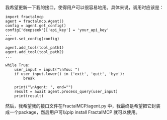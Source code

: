 我希望更新一下我的接口，使得用户可以很容易地用。具体来说，调用时应该是： 

``` pseudocode
import fractalmcp
agent = fractalmcp.Agent()
config = agent.get_config()
config['deepseek']['api_key'] = 'your_api_key'
...
agent.set_config(config)

agent.add_tool(tool_path1)
agent.add_tool(tool_path2)
...

while True:
    user_input = input("\nYou: ")
    if user_input.lower() in ('exit', 'quit', 'bye'):
        break
        
    print("\nAgent: ", end="")
    result = await agent.process_query(user_input)
    print(result)

```

然后，我希望我的接口文件在FractalMCP/agent.py 中，我最终是希望把它封装成一个package，然后用户可以pip install FractalMCP 就可以使用。